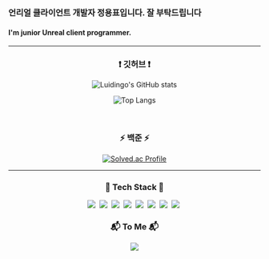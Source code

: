 ### 언리얼 클라이언트 개발자 정용표입니다. 잘 부탁드립니다 <br>
#### I'm junior Unreal client programmer. 

---
<div align="center">
  
</div>
<h3 align="center">❗ 깃허브 ❗</h3>
<div align="center">
  
  ![Luidingo's GitHub stats](https://github-readme-stats.vercel.app/api?username=Luidingo&show_icons=true&theme=dark)
</div>
<div align="center">
  
![Top Langs](https://github-readme-stats.vercel.app/api/top-langs/?username=Luidingo&layout=compact&theme=Darcula)
</div>
<br>

<h3 align="center">⚡ 백준 ⚡</h3>
<div align="center">
  
[![Solved.ac Profile](http://mazassumnida.wtf/api/generate_badge?boj=bobossjung)](https://solved.ac/bobossjung)
</div>

---
<h3 align="center">🔧 Tech Stack 🔨</h3>
<p align="center">
  <img src="https://img.shields.io/badge/C++-00599C?style=for-the-badge&logo=C%2B%2B&logoColor=white"/></a>&nbsp 
  <img src="https://img.shields.io/badge/Java-007396?style=for-the-badge&logo=eclipseide&logoColor=white"/></a>&nbsp
  <img src="https://img.shields.io/badge/C Sharp-239120?style=for-the-badge&logo=csharp&logoColor=white"/></a>&nbsp 
  <img src="https://img.shields.io/badge/Javascript-ffb13b?style=for-the-badge&logo=javascript&logoColor=white"/></a>&nbsp 
  <img src="https://img.shields.io/badge/Unreal Engine-0E1128?style=for-the-badge&logo=unrealengine&logoColor=white"/></a>&nbsp
  <img src="https://img.shields.io/badge/Unity-FFFFFF?style=for-the-badge&logo=unity&logoColor=black"/></a>&nbsp
  <img src="https://img.shields.io/badge/Html5-E34F26?style=for-the-badge&logo=html5&logoColor=white"/></a>&nbsp
  <img src="https://img.shields.io/badge/CSS-663399?style=for-the-badge&logo=css&logoColor=white"/></a>&nbsp
</p>
<h3 align="center">📬 To Me 📬</h3>
<p align="center">
  <a href="mailto:boboss4253@gmail.com"><img src="https://img.shields.io/badge/Gmail-d14836?style=flat-square&logo=Gmail&logoColor=white&link=boboss4253@gmail.com"/></a>
</p>
